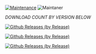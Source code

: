 [![Maintenance](https://img.shields.io/badge/Maintained%3F-yes-green.svg)](https://GitHub.com/Naereen/StrapDown.js/graphs/commit-activity)   ![Maintaner](https://img.shields.io/badge/maintainer-HARIPRAKASH-blue) 

*DOWNLOAD COUNT BY VERSION BELOW*

[![Github Releases (by Release)](https://img.shields.io/github/downloads/HyconOS-Releases/violet/V3.5/total.svg)](https://GitHub.com/HyconOS-Releases/violet/releases)

[![Github Releases (by Release)](https://img.shields.io/github/downloads/HyconOS-Releases/violet/v4.0/total.svg)](https://github.com/HyconOS-Releases/violet/releases)

[![Github Releases (by Release)](https://img.shields.io/github/downloads/HyconOS-Releases/violet/v4.5/total.svg)](https://github.com/HyconOS-Releases/violet/releases)

